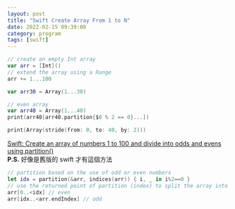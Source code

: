 ```yaml
---
layout: post
title: "Swift Create Array From 1 to N"
date: 2022-02-15 09:39:00
category: program
tags: [swift]
---
```



```swift
// create an empty Int array
var arr = [Int]()
// extend the array using a Range    
arr += 1...100

var arr30 = Array(1...30)

// even array
var arr40 = Array(1...40)
print(arr40[arr40.partition{$0 % 2 == 0}...])

print(Array(stride(from: 0, to: 40, by: 2)))
```




[Swift: Create an array of numbers 1 to 100 and divide into odds and evens using partition()](https://coderwall.com/p/vogzvq/swift-create-an-array-of-numbers-1-to-100-and-divide-into-odds-and-evens-using-partition)  
**P.S.** 好像是舊版的 swift 才有這個方法
```swift
// partition based on the use of odd or even numbers
let idx = partition(&arr, indices(arr)) { i, _ in i%2==0 }
// use the returned point of partition (index) to split the array into odd and even
arr[0..<idx] // even
arr[idx..<arr.endIndex] // odd
```

[jekyll]: http://jekyllrb.com
[jekyll-gh]: https://github.com/jekyll/jekyll
[jekyll-help]: https://github.com/jekyll/jekyll-help

